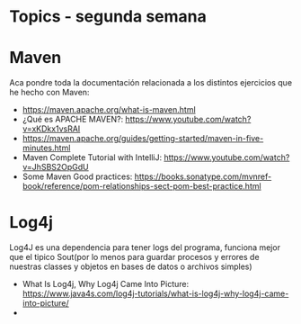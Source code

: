 # Topics - segunda semana

# Maven

Aca pondre toda la documentación relacionada a los distintos ejercicios que he hecho con Maven:

- https://maven.apache.org/what-is-maven.html
- ¿Qué es APACHE MAVEN?: https://www.youtube.com/watch?v=xKDkx1vsRAI
- https://maven.apache.org/guides/getting-started/maven-in-five-minutes.html
- Maven Complete Tutorial with IntelliJ: https://www.youtube.com/watch?v=JhSBS2OpGdU
- Some Maven Good practices: https://books.sonatype.com/mvnref-book/reference/pom-relationships-sect-pom-best-practice.html

# Log4j

Log4J es una dependencia para tener logs del programa, funciona mejor que el tipico Sout(por lo menos para guardar procesos y errores de nuestras classes y objetos en bases de datos o archivos simples)

- What Is Log4j, Why Log4j Came Into Picture: https://www.java4s.com/log4j-tutorials/what-is-log4j-why-log4j-came-into-picture/
-
